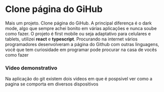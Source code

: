 # Clone página do GiHub

Mais um projeto. Clone página do GiHub. A principal diferença é o dark mode, algo que sempre achei bonito em várias aplicações e nunca soube como fazer. O projeto é first mobile ou seja adaptativo para celulares e tablets, utilizei **react** e **typescript**. Procurando na internet vários programadores desenvolveram a página do Github com outras linguagens, você que tem curiosidade em programar pode procurar na casa de vocês como fazer 

### Video demonstrativo

Na aplicação do git existem dois videos em que é pospsivel ver como a pagina se comporta em diversos dispositivos

